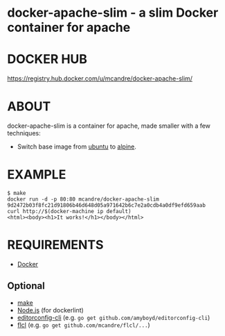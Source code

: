 # docker-apache-slim - a slim Docker container for apache

# DOCKER HUB

https://registry.hub.docker.com/u/mcandre/docker-apache-slim/

# ABOUT

docker-apache-slim is a container for apache, made smaller with a few techniques:

* Switch base image from [ubuntu](https://registry.hub.docker.com/_/ubuntu/) to [alpine](https://registry.hub.docker.com/u/alpine/).

# EXAMPLE

```
$ make
docker run -d -p 80:80 mcandre/docker-apache-slim
9d2472b03f8fc21d91806b46d648d05a971642b6c7e2a0cdb4a0df9efd659aab
curl http://$(docker-machine ip default)
<html><body><h1>It works!</h1></body></html>
```

# REQUIREMENTS

* [Docker](https://www.docker.com/)

## Optional

* [make](http://www.gnu.org/software/make/)
* [Node.js](https://nodejs.org/en/) (for dockerlint)
* [editorconfig-cli](https://github.com/amyboyd/editorconfig-cli) (e.g. `go get github.com/amyboyd/editorconfig-cli`)
* [flcl](https://github.com/mcandre/flcl) (e.g. `go get github.com/mcandre/flcl/...`)
